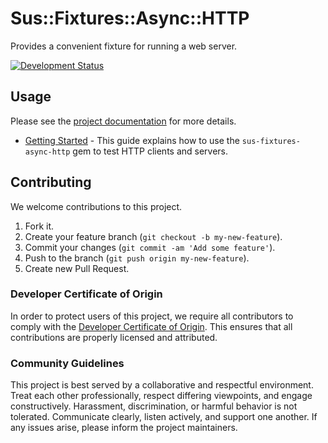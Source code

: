 # Sus::Fixtures::Async::HTTP

Provides a convenient fixture for running a web server.

[![Development Status](https://github.com/suspecting/sus-fixtures-async-http/workflows/Test/badge.svg)](https://github.com/suspecting/sus-fixtures-async-http/actions?workflow=Test)

## Usage

Please see the [project documentation](https://suspecting.github.io/sus-fixtures-async-http/) for more details.

  - [Getting Started](https://suspecting.github.io/sus-fixtures-async-http/guides/getting-started/index) - This guide explains how to use the `sus-fixtures-async-http` gem to test HTTP clients and servers.

## Contributing

We welcome contributions to this project.

1.  Fork it.
2.  Create your feature branch (`git checkout -b my-new-feature`).
3.  Commit your changes (`git commit -am 'Add some feature'`).
4.  Push to the branch (`git push origin my-new-feature`).
5.  Create new Pull Request.

### Developer Certificate of Origin

In order to protect users of this project, we require all contributors to comply with the [Developer Certificate of Origin](https://developercertificate.org/). This ensures that all contributions are properly licensed and attributed.

### Community Guidelines

This project is best served by a collaborative and respectful environment. Treat each other professionally, respect differing viewpoints, and engage constructively. Harassment, discrimination, or harmful behavior is not tolerated. Communicate clearly, listen actively, and support one another. If any issues arise, please inform the project maintainers.
